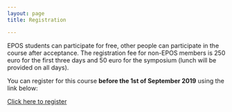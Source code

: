```yaml
---
layout: page
title: Registration

---
```


EPOS students can participate for free, other people can participate in the course after acceptance. 
The registration fee for non-EPOS members is 250 euro for the first three days and 50 euro for the symposium (lunch will be provided on all days).

You can register for this course **before the 1st of September 2019** using the link below:


[Click here to register](https://forms.gle/8Kp31x7BqQ2KX9YX7)
